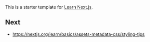 This is a starter template for [Learn Next.js](https://nextjs.org/learn).

## Next

- https://nextjs.org/learn/basics/assets-metadata-css/styling-tips

